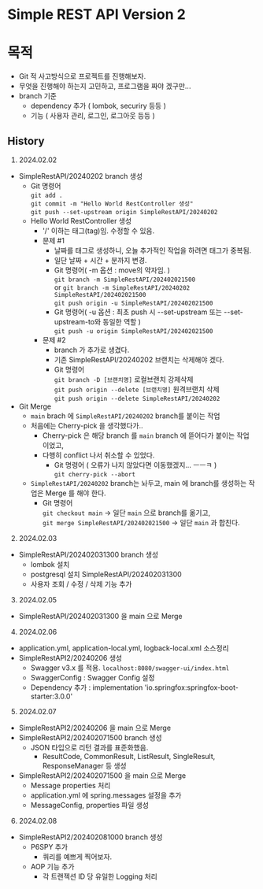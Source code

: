 Simple REST API Version 2
=
# 목적
- Git 적 사고방식으로 프로젝트를 진행해보자.
- 무엇을 진행해야 하는지 고민하고, 프로그램을 짜야 겠구만...
- branch 기준
  - dependency 추가 ( lombok, securiry 등등 )
  - 기능 ( 사용자 관리, 로그인, 로그아웃 등등 )

## History

1. 2024.02.02
  - SimpleRestAPI/20240202 branch 생성
    - Git 명령어  
        `git add .`  
        `git commit -m "Hello World RestController 생성"`  
        `git push --set-upstream origin SimpleRestAPI/20240202`
    - Hello World RestController 생성
      - '/' 이하는 태그(tag)임. 수정할 수 있음.
      - 문제 #1
        - 날짜를 태그로 생성하니, 오늘 추가적인 작업을 하려면 태그가 중복됨.
        - 일단 날짜 + 시간 + 분까지 변경.
        - Git 명령어( -m 옵션 : move의 약자임. )  
            `git branch -m SimpleRestAPI/202402021500`  
            or `git branch -m SimpleRestAPI/20240202 SimpleRestAPI/202402021500`  
            `git push origin -u SimpleRestAPI/202402021500`
        - Git 명령어( -u 옵션 : 최초 push 시 --set-upstream 또는 --set-upstream-to와 동일한 역할 )  
            `git push -u origin SimpleRestAPI/202402021500`
      - 문제 #2
        - branch 가 추가로 생겼다.
        - 기존 SimpleRestAPI/20240202 브랜치는 삭제해야 겠다.
        - Git 명령어  
            `git branch -D [브랜치명]` 로컬브랜치 강제삭제  
            `git push origin --delete [브랜치명]` 원격브랜치 삭제  
            `git push origin --delete SimpleRestAPI/20240202`
  - Git Merge
    - `main` brach 에 `SimpleRestAPI/20240202` branch를 붙이는 작업
    - 처음에는 Cherry-pick 을 생각했다가..
      - Cherry-pick 은 해당 branch 를 `main` branch 에 뜯어다가 붙이는 작업이었고,
      - 다행히 conflict 나서 취소할 수 있었다.
        - Git 명령어 ( 오류가 나지 않았다면 이동했겠지... ㅡㅡㅋ )  
            `git cherry-pick --abort`
    - `SimpleRestAPI/20240202` branch는 놔두고, main 에 branch를 생성하는 작업은 Merge 를 해야 한다.
      - Git 명령어  
        `git checkout main` -> 일단 `main` 으로 branch를 옮기고,    
        `git merge SimpleRestAPI/202402021500` -> 일단 `main` 과 합친다.

2. 2024.02.03
  - SimpleRestAPI/202402031300 branch 생성
    - lombok 설치
    - postgresql 설치 SimpleRestAPI/202402031300
    - 사용자 조회 / 수정 / 삭제 기능 추가

3. 2024.02.05
  - SimpleRestAPI/202402031300 을 main 으로 Merge

4. 2024.02.06
  - application.yml, application-local.yml, logback-local.xml 소스정리
  - SimpleRestAPI2/20240206 생성
    - Swagger v3.x 를 적용. `localhost:8080/swagger-ui/index.html`
    - SwaggerConfig : Swagger Config 설정
    - Dependency 추가 : implementation 'io.springfox:springfox-boot-starter:3.0.0'

5. 2024.02.07
  - SimpleRestAPI2/20240206 을 main 으로 Merge
  - SimpleRestAPI2/202402071500 branch 생성
    - JSON 타입으로 리턴 결과를 표준화했음.
      - ResultCode, CommonResult, ListResult, SingleResult, ResponseManager 등 생성
  - SimpleRestAPI2/202402071500 을 main 으로 Merge
    - Message properties 처리
    - application.yml 에 spring.messages 설정을 추가
    - MessageConfig, properties 파일 생성

6. 2024.02.08
  - SimpleRestAPI2/202402081000 branch 생성 
    - P6SPY 추가
      - 쿼리를 예쁘게 찍어보자.
    - AOP 기능 추가
      - 각 트랜젝션 ID 당 유일한 Logging 처리